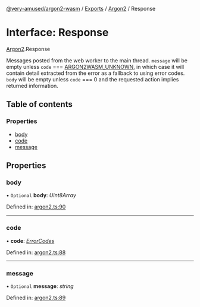[@very-amused/argon2-wasm](../README.md) / [Exports](../modules.md) / [Argon2](../modules/argon2.md) / Response

# Interface: Response

[Argon2](../modules/argon2.md).Response

Messages posted from the web worker to the main thread.
`message` will be empty unless `code` === [ARGON2WASM_UNKNOWN](../enums/argon2.errorcodes.md#argon2wasm_unknown),
in which case it will contain detail extracted from the error as a fallback to using error codes.
`body` will be empty unless `code` === 0 and the requested action implies returned information.

## Table of contents

### Properties

- [body](argon2.response.md#body)
- [code](argon2.response.md#code)
- [message](argon2.response.md#message)

## Properties

### body

• `Optional` **body**: *Uint8Array*

Defined in: [argon2.ts:90](https://github.com/very-amused/argon2-wasm/blob/3955dd5/src/argon2.ts#L90)

___

### code

• **code**: [*ErrorCodes*](../enums/argon2.errorcodes.md)

Defined in: [argon2.ts:88](https://github.com/very-amused/argon2-wasm/blob/3955dd5/src/argon2.ts#L88)

___

### message

• `Optional` **message**: *string*

Defined in: [argon2.ts:89](https://github.com/very-amused/argon2-wasm/blob/3955dd5/src/argon2.ts#L89)

